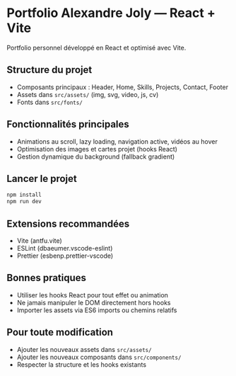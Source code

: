 
# Portfolio Alexandre Joly — React + Vite

Portfolio personnel développé en React et optimisé avec Vite.

## Structure du projet
- Composants principaux : Header, Home, Skills, Projects, Contact, Footer
- Assets dans `src/assets/` (img, svg, video, js, cv)
- Fonts dans `src/fonts/`

## Fonctionnalités principales
- Animations au scroll, lazy loading, navigation active, vidéos au hover
- Optimisation des images et cartes projet (hooks React)
- Gestion dynamique du background (fallback gradient)

## Lancer le projet
```bash
npm install
npm run dev
```

## Extensions recommandées
- Vite (antfu.vite)
- ESLint (dbaeumer.vscode-eslint)
- Prettier (esbenp.prettier-vscode)

## Bonnes pratiques
- Utiliser les hooks React pour tout effet ou animation
- Ne jamais manipuler le DOM directement hors hooks
- Importer les assets via ES6 imports ou chemins relatifs

## Pour toute modification
- Ajouter les nouveaux assets dans `src/assets/`
- Ajouter les nouveaux composants dans `src/components/`
- Respecter la structure et les hooks existants
